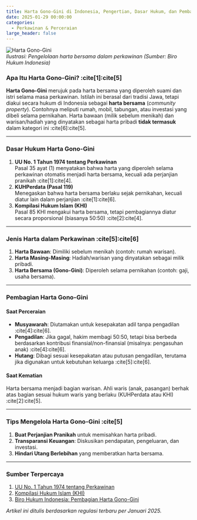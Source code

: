 ```yaml
---
title: Harta Gono-Gini di Indonesia, Pengertian, Dasar Hukum, dan Pembagian
date: 2025-01-29 00:00:00
categories:
  - Perkawinan & Perceraian
large_header: false
---
```


![Harta Gono-Gini](https://via.placeholder.com/800x400)  
*Ilustrasi: Pengelolaan harta bersama dalam perkawinan (Sumber: Biro Hukum Indonesia)*

### Apa Itu Harta Gono-Gini? :cite[1]:cite[5]
**Harta Gono-Gini** merujuk pada harta bersama yang diperoleh suami dan istri selama masa perkawinan. Istilah ini berasal dari tradisi Jawa, tetapi diakui secara hukum di Indonesia sebagai **harta bersama** (_community property_). Contohnya meliputi rumah, mobil, tabungan, atau investasi yang dibeli selama pernikahan. Harta bawaan (milik sebelum menikah) dan warisan/hadiah yang dinyatakan sebagai harta pribadi **tidak termasuk** dalam kategori ini :cite[6]:cite[5].

---

### Dasar Hukum Harta Gono-Gini
1. **UU No. 1 Tahun 1974 tentang Perkawinan**  
   Pasal 35 ayat (1) menyatakan bahwa harta yang diperoleh selama perkawinan otomatis menjadi harta bersama, kecuali ada perjanjian pranikah :cite[1]:cite[4].  
2. **KUHPerdata (Pasal 119)**  
   Menegaskan bahwa harta bersama berlaku sejak pernikahan, kecuali diatur lain dalam perjanjian :cite[1]:cite[6].  
3. **Kompilasi Hukum Islam (KHI)**  
   Pasal 85 KHI mengakui harta bersama, tetapi pembagiannya diatur secara proporsional (biasanya 50:50) :cite[2]:cite[4].  

---

### Jenis Harta dalam Perkawinan :cite[5]:cite[6]
1. **Harta Bawaan**: Dimiliki sebelum menikah (contoh: rumah warisan).  
2. **Harta Masing-Masing**: Hadiah/warisan yang dinyatakan sebagai milik pribadi.  
3. **Harta Bersama (Gono-Gini)**: Diperoleh selama pernikahan (contoh: gaji, usaha bersama).  

---

### Pembagian Harta Gono-Gini
#### Saat Perceraian
- **Musyawarah**: Diutamakan untuk kesepakatan adil tanpa pengadilan :cite[4]:cite[6].  
- **Pengadilan**: Jika gagal, hakim membagi 50:50, tetapi bisa berbeda berdasarkan kontribusi finansial/non-finansial (misalnya: pengasuhan anak) :cite[4]:cite[6].  
- **Hutang**: Dibagi sesuai kesepakatan atau putusan pengadilan, terutama jika digunakan untuk kebutuhan keluarga :cite[5]:cite[6].  

#### Saat Kematian
Harta bersama menjadi bagian warisan. Ahli waris (anak, pasangan) berhak atas bagian sesuai hukum waris yang berlaku (KUHPerdata atau KHI) :cite[2]:cite[5].  

---

### Tips Mengelola Harta Gono-Gini :cite[5]
1. **Buat Perjanjian Pranikah** untuk memisahkan harta pribadi.  
2. **Transparansi Keuangan**: Diskusikan pendapatan, pengeluaran, dan investasi.  
3. **Hindari Utang Berlebihan** yang memberatkan harta bersama.  

---

### Sumber Terpercaya
1. [UU No. 1 Tahun 1974 tentang Perkawinan](https://equal.co.id/harta-gono-gini-ketahuilah-dasar-hukum-dan-pemahamanya-bag-1/)  
2. [Kompilasi Hukum Islam (KHI)](https://www.hukumonline.com/klinik/a/warisan-dan-harta-gonogini-cl6967/)  
3. [Biro Hukum Indonesia: Pembagian Harta Gono-Gini](https://birohukumindonesia.com/pembagian-harta-gono-gini/)  

*Artikel ini ditulis berdasarkan regulasi terbaru per Januari 2025.*